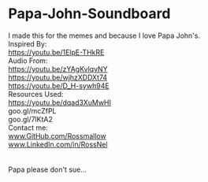 # Papa-John-Soundboard

I made this for the memes and because I love Papa John's.
</br>
Inspired By:
</br>https://youtu.be/1ElpE-THkRE
</br>
Audio From:
</br>https://youtu.be/zYAgKvlqvNY
</br>https://youtu.be/wjhzXDDXt74
</br>https://youtu.be/D_H-sywh94E
</br>
Resources Used:
</br>https://youtu.be/dqad3XuMwHI
</br>goo.gl/mcZfPL
</br>goo.gl/7lKtA2
</br>
Contact me:
</br>www.GitHub.com/Rossmallow
</br>www.LinkedIn.com/in/RossNel
</br>
</br>
</br>
Papa please don't sue...
